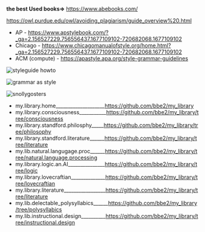 **the best Used books=>** https://www.abebooks.com/  

https://owl.purdue.edu/owl/avoiding_plagiarism/guide_overview%20.html
- AP - https://www.apstylebook.com/?_ga=2.156527229.756556437.1677109102-720682068.1677109102  
- Chicago - https://www.chicagomanualofstyle.org/home.html?_ga=2.156527229.756556437.1677109102-720682068.1677109102  
- ACM (compute) - https://apastyle.apa.org/style-grammar-guidelines  

![styleguide howto](https://user-images.githubusercontent.com/59778456/220788436-353566af-3474-4cd8-93e5-dac1130f36b9.PNG)

![grammar as style](https://user-images.githubusercontent.com/59778456/220787950-55ece886-d79d-49d9-8c2f-df0d980fca20.PNG)  


![snollygosters](https://user-images.githubusercontent.com/59778456/220787641-9d9865d0-46a7-4700-8206-d911334302cb.JPG)  

- my.library.home____________________https://github.com/bbe2/my_library  
- my.library.consciousness___________https://github.com/bbe2/my_library/tree/consciousness  
- my.library.standford.philosphy_____https://github.com/bbe2/my_library/tree/philosophy  
- my.library.standford.literature______https://github.com/bbe2/my_library/tree/literature  
- my.lib.natural.langugage.proc______https://github.com/bbe2/my_library/tree/natural.language.processing  
- my.library.logic.an.AI_______________https://github.com/bbe2/my_library/tree/logic  
- my.library.lovecraftian______________https://github.com/bbe2/my_library/tree/lovecraftian
- my.library.literature_________________https://github.com/bbe2/my_library/tree/literature  
- my.lib.delectable_polysyllabics______https://github.com/bbe2/my_library/tree/polysyllabics  
- my.lib.instructional.design__________https://github.com/bbe2/my_library/tree/instructional.design  
